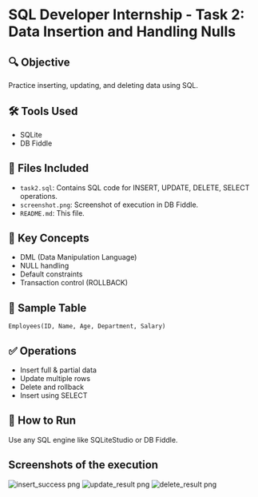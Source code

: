 # SQL Developer Internship - Task 2: Data Insertion and Handling Nulls

## 🔍 Objective
Practice inserting, updating, and deleting data using SQL.

## 🛠 Tools Used
- SQLite
- DB Fiddle

## 📁 Files Included
- `task2.sql`: Contains SQL code for INSERT, UPDATE, DELETE, SELECT operations.
- `screenshot.png`: Screenshot of execution in DB Fiddle.
- `README.md`: This file.

## 🧪 Key Concepts
- DML (Data Manipulation Language)
- NULL handling
- Default constraints
- Transaction control (ROLLBACK)

## 📌 Sample Table
`Employees(ID, Name, Age, Department, Salary)`

## ✅ Operations
- Insert full & partial data
- Update multiple rows
- Delete and rollback
- Insert using SELECT

## 📎 How to Run
Use any SQL engine like SQLiteStudio or DB Fiddle.

## Screenshots of the execution
![insert_success png](https://github.com/user-attachments/assets/7a46c939-7623-4726-8293-2844fb136b06)
![update_result png](https://github.com/user-attachments/assets/1b467a24-4a43-4669-9d00-004a0b8b7f5e)
![delete_result png](https://github.com/user-attachments/assets/07939d07-0ea2-4203-97e4-4b710a2e7eda)


